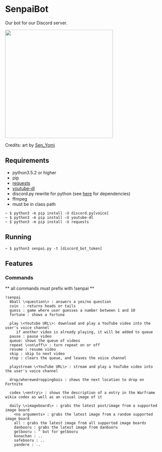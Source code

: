 # SenpaiBot

Our bot for our Discord server.

<p>
<img src="https://gitlab.com/Kamiyaa/SenpaiBot/raw/master/senpai_bot.png" width="350">
</p>

Credits: art by [Sen_Yomi](https://www.instagram.com/sen_yomi/?hl=en)




## Requirements
 - python3.5.2 or higher
 - pip
  - [requests](http://docs.python-requests.org/en/master/)
  - [youtube-dl](https://github.com/rg3/youtube-dl)
  - discord.py rewrite for python (see [here](https://github.com/Rapptz/discord.py/tree/rewrite) for dependencies)
 - ffmpeg
  - must be in class path
```
~ $ python3 -m pip install -U discord.py[voice]
~ $ python3 -m pip install -U youtube-dl
~ $ python3 -m pip install -U requests
```

## Running
```
~ $ python3 senpai.py -t [discord_bot_token]
```

## Features

### Commands
** all commands must prefix with !senpai **
```
!senpai
  8ball \<question\> : answers a yes/no question
  coin	: returns heads	or tails
  guess : game where user guesses a number between 1 and 10
  fortune : shows a fortune

  play \<Youtube URL\>: download and play a YouTube video into the user's voice channel
     if another video is already playing, it will be added to queue
  pause : pause video
  queue: shows the queue of videos
  repeat \<on\off\> : turn repeat on or off
  resume : resume video
  skip : skip to next video
  stop : clears the queue, and leaves the voice channel

  playstream \<YouTube URL\> : stream and play a YouTube video into the user's voice channel

  drop/wherewedroppingbois : shows the next location to drop on Fortnite

  codex \<entry\> : shows the description of a entry in the Warframe wikia codex as well as an visual image of it

  daily \<imageboard\> : grabs the latest post/image from a supported image board
    <no arguments> : grabs the latest image from a random supported image board
    all : grabs the latest image from all supported image boards
    danbooru : grabs the latest image from danbooru
    gelbooru : ^ but for gelbooru
    konachan : ..
    safebooru : ..
    yandere : ..
```

